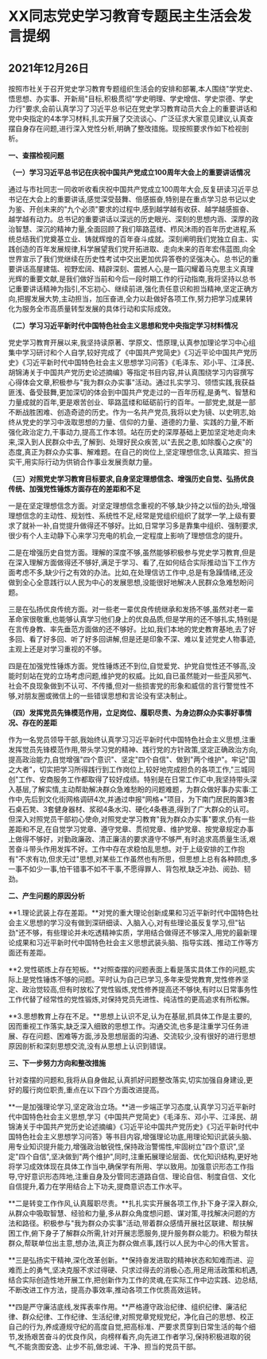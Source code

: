 # XX同志党史学习教育专题民主生活会发言提纲

## 2021年12月26日

按照市社关于召开党史学习教育专题组织生活会的安排和部署,本人围绕"学党史、悟思想、办实事、开新局"目标,积极贯彻"学史明理、学史增信、学史崇德、学史力行"要求,会前认真学习了习近平总书记在党史学习教育动员大会上的重要讲话和党中央指定的4本学习材料,扎实开展了交流谈心、广泛征求大家意见建议,认真查摆自身存在问题,进行深入党性分析,明确了整改措施。现按照要求作如下检视剖析。

**一、查摆检视问题**

**（一）学习习近平总书记在庆祝中国共产党成立100周年大会上的重要讲话情况**

通过与市社同志一同收听收看庆祝中国共产党成立100周年大会,反复研读习近平总书记在大会上的重要讲话,感觉深受鼓舞、倍感振奋,特别是在重点学习总书记以史为鉴、开创未来的"九个必须"要求的过程中,感到越学越有收获、越学越感振奋、越学越有动力。总书记的重要讲话以深远的历史眼光、深刻的思想内涵、深厚的政治智慧、深沉的精神力量,全面回顾了我们筚路蓝缕、栉风沐雨的百年历史进程,系统总结我们党奠基立业、铸就辉煌的百年奋斗成就。深刻阐明我们党独立自主、实践创造的百年发展规律,科学展望我们党开拓进取、走向未来的百年宏伟蓝图,向全世界宣示了我们党继续在历史性考试中交出更加优异答卷的坚强决心。总书记的重要讲话高屋建瓴、视野宏阔、精辟深刻、震撼人心,是一篇闪耀着马克思主义真理光辉的重要文献,是我们做好当前和今后一段时期工作的行动指南,我将坚持以总书记重要讲话精神为指引,不忘初心、继续前进,强化责任意识和担当精神,坚定正确方向,把握发展大势,主动担当，加压奋进,全力以赴做好各项工作,努力把学习成果转化为服务全市高质量转型发展的具体行动和实际成效。

**（二）学习习近平新时代中国特色社会主义思想和党中央指定学习材料情况**

党史学习教育开展以来,我坚持读原著、学原文、悟原理,认真参加理论学习中心组集中学习研讨和个人自学,较好完成了《中国共产党简史》《习近平论中国共产党历史》《习近平新时代中国特色社会主义思想学习问答》《毛泽东、邓小平、江泽民、胡锦涛关于中国共产党历史论述摘编》等指定书目内容,并认真围绕学习内容撰写心得体会文章,积极参与"我为群众办实事"活动。通过扎实学习、领悟实践,我获益匪浅、备受鼓舞,更加深切的体会到中国共产党走过的一百年历程,是勇气、智慧和力量成就的百年,更是艰苦创业、筚路蓝缕和砥砺前行的百年。一部党史,就是一部不断战胜困难、创造奇迹的历史。作为一名共产党员,我将以史为镜、以史明志,始终从党史的学习中汲取思想的力量、信仰的力量、道德的力量、实践的力量,不断强化政治定力,干事动力,提高工作本领。站在历史的深厚基础上更加坚定地走向未来,深入到人民群众中去,了解到、处理好民众疾苦,以"去民之患,如除腹心之疾"的态度,真正为群众办实事、解难题。在自己的岗位上,坚定理想信念,认真踏实、担当实干,用实际行动为供销合作事业发展贡献力量。

**（三）对照党史学习教育目标要求,自身坚定理想信念、增强历史自觉、弘扬优良传统、加强党性锤炼方面存在的差距和不足**

一是在坚定理想信念方面。对坚定理想信念重视的不够,缺少持之以恒的劲头,增强理想信念的主动性、规划性、系统性不足,经常是党组织组织了就学一学,上级有要求了就补一补,自觉提升做得还不够好。比如,日常学习多是靠集中组织、强制要求,很少有个人主动静下心来学习充电的机会,一定程度上影响了理想信念的提升。

二是在增强历史自觉方面。理解的深度不够,虽然能够积极参与党史学习教育,但是在深入理解方面做得还不够好,满足于学习、看了,在如何结合实际推动当下工作方面考虑不多,缺少行之有效的办法。比如,在处理信访工作中,总是有急躁情绪,还没做到全心全意践行以人民为中心的发展思想,没能很好地解决人民群众急难愁盼问题。

三是在弘扬优良传统方面。对一些老一辈优良传统继承和发扬不够,虽然对老一辈革命家很敬重,也能够认真学习他们身上的优良品质,但是学用的还不够扎实,特别是在言传身教、率先垂范方面做的还不够好。比如,我们本地的党史教育基地,去了好多回、看了好多回、听了好多回讲解,但是还是印象不深、难以复述党史人物事迹,主观上还是对学习重视的不够。

四是在加强党性锤炼方面。党性锤炼还不到位,自觉爱党、护党自觉性还不够高,没能时刻站在党的立场考虑问题,维护党的权威。比如,自已虽然能对一些歪风邪气、社会不良现象做到不认可、不传播,但对一些损害党的形象和威信的言行警觉性不够,对朋友圈或微信上的一些错误思想和言论没有坚决制止。

**（四）发挥党员先锋模范作用，立足岗位、履职尽责、为身边群众办实事好事情况、存在的差距**

作为一名党员领导干部,我始终认真学习习近平新时代中国特色社会主义思想,注重发挥觉员先锋模范作用,带头学习党的精神、践行党的方针政策,坚定正确政治方向,提高政治能力,自觉增强"四个意识"、坚定"四个自信"、做到"两个维护"。牢记"国之大者"，切实把学习所得践行到工作岗位上,较好地完成担负的各项工作,"三城同创"工作、安商服务工作都取得了较好成绩。特别是在日常工作汇中,我坚持带头深入基层,了解实情,主动帮助解决群众急难愁盼的问题难题，为群众做好事办实事:工作中,先后到文化街网格调研4次,并通过申报"网格+"项目，为下南门居民购置3套石桌石凳、3套健身器材、浆砌4条水沟、硬化4条巷道,得到了广大群众的认可。但深入对照党员干部初心使命,对照党史学习教育"我为群众办实事"要求,仍有一些差距和不足,在自觉学习党章、遵守党章、贯彻党章、维护党章、按党章规定办事上做得不够好，对勤政廉政、清正廉洁的要求遵守不够严,有时追求高质量生活,艰苦奋斗带头作用发挥不好。工作中存在求稳怕乱思想。对于上级安排的工作抱有"不求有功,但求无过"思想,对某些工作虽然也有所思，但思想上总有各种顾虑,多一事不如少一事,怕干错事不如不干事,不愿得罪人、背包袱,缺乏冲劲、阅劲、韧劲。

**二、产生问题的原因分析**

**1.理论武装上存在差距。**对党的重大理论创新成果和习近平新时代中国特色社会主义思想的学习没有做到深研细读、入脑入心,对有些理论虽反复学习,但"钻劲"还不够，有些理论并未吃透精神实质，学用结合做得还不够深入,用党的最新理论成果和习近平新时代中国特色社会主义思想武装头脑、指导实践、推动工作等方面还有差距。

**2.党性砺炼上存在短板。**对照查摆的问题表面上看是落实具体工作的问题,实际上是党性锤炼不够的问题。平时认为自己已学习,多年来受党教育,党性修养坚定、政治觉较高,但有时放松了党性锻炼,党性修养提高还不够快,有时以日常事务性工作代替了经常性的党性锻炼,对保持党员先进性、纯洁性的更高追求有所松懈。

**3.思想教育上存在不足。**思想上认识不足,认为在基层,抓具体工作是主要的,因而重视工作落实,缺乏深入细致的思想工作。沟通交流,也多是注重学习任务进展、存在问题、困难等方面,涉及思想层面的沟通、交流较少,没有很好的进行思想原因剖析和深刻思想交流,没有从思想上认识到错误。

**三、下一步努力方向和整改措施**

针对查摆的问题和,我将从自身做起,认真抓好问题整改落实,切实加强自身建设,更好的履行岗位职责,重点在以下四个方面改进提高。

**一是加强理论学习,坚定政治立场。**进一步端正学习态度,认真学习习近平新时代中国特色社会主义思想,学习《中国共产党简史》《毛泽东、邓小平、江泽民、胡锦涛关于中国共产党历史论述摘编》《习近平论中国共产党历史》《习近平新时代中国特色社会主义思想学习问答》等书目内容,增强理论功底,用理论知识武装头脑、用专业知识提升能力,增强政治敏锐性,保持政治警惕性,牢固树立"四个意识",坚定"四个自信",坚决做到"两个维护",同时,注重拓展理论层面、优化知识结构,更好地将学习成效体现在具体工作当中,确保学有所用、学以致用。加强意识形态工作指导,守好意识形态阵地,注重自身及分管同志道路自信、理论自信、制度自信、文化自信提升,着力在学用结合上下功夫,提商意识态工作水平。

**二是转变工作作风,认真履职尽责。**扎扎实实开展各项工作,扑下身子深入群众,从群众中吸取智慧、经验和力量,多从群众角度想问题、谋对策,寻找解决问题的方法和路径。积极参与"我为群众办实事"活动,带着群众感情开展社区联建、帮扶解困工作,俯下身子了解群众所需,针对开展志愿服务,提升服务群众能力。积极为帮扶群众,帮联单位出主意,想办法,真正为群众做点事,践行以人民为中心的伟大誓言。

**三是弘扬实干精神,深化改革创新。**保持奋发进取的精神状态和知难而进、迎难而上的勇气,坚决克服不求过得硬、只求过得去的消极心态,用足用活政策和机遇,结合实际创造性地开展工作,把创新作为工作的灵魂,在实际工作中边实践、边总结,不断改进工作方法，提高办事效率,推动各项工作优质高效运转。

**四是严守廉洁底线,发挥表率作用。**严格遵守政治纪律、组织纪律、廉洁纪律、群众纪律、工作纪律、生活纪律,对照党章党规党纪，净化自己的思想、校正自己的行为,养成遵规守纪的高度自觉,把高标准、严要求贯穿到日常生活的每个细节,发扬艰苦奋斗的优良作风，向榜样看齐,向先进工作者学习,保持积极进取的锐气,不能贪图安逸、止步不前,做忠诫、干净、担当的党员干部。
